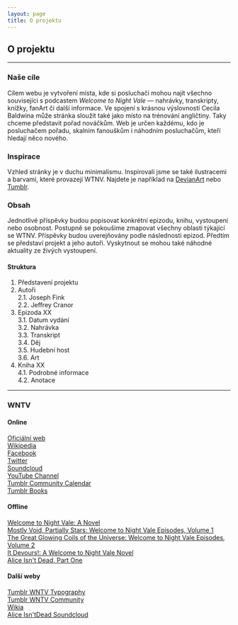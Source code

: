 ```yaml
---
layout: page
title: O projektu
---
```


## O projektu

---

### Naše cíle

Cílem webu je vytvoření místa, kde si posluchači mohou najít všechno souvisejíci s podcastem *Welcome to Night Vale* — nahrávky, transkripty, knížky, fanArt či další informace. Ve spojení s krásnou výslovností Cecila Baldwina může stránka sloužit také jako místo na trénování angličtiny. Taky chceme představit pořad nováčkům. Web je určen každému, kdo je posluchačem pořadu, skalním fanouškům i náhodním posluchačům, kteří hledají něco nového.

### Inspirace

Vzhled stránky je v duchu minimalismu. Inspirovali jsme se také ilustracemi a barvami, které provazejí WTNV. Najdete je například na [DevianArt](http://www.deviantart.com/tag/wtnv?offset=0) nebo [Tumblr](https://www.tumblr.com/search/wtnv).

### Obsah 

Jednotlivé příspěvky budou popisovat konkrétní epizodu, knihu, vystoupení nebo osobnost. Postupně se pokoušime zmapovat všechny oblasti týkající se WTNV. Příspěvky budou uverejňovány podle následnosti epizod. Předtím se představí projekt a jeho autoři. Vyskytnout se mohou také náhodné aktuality ze živých vystoupení.

#### Struktura

1. Představení projektu<br>
2. Autoři<br>
2.1. Joseph Fink<br>
2.2. Jeffrey Cranor<br>
3. Epizoda XX<br>
3.1. Datum  vydání<br>
3.2. Nahrávka<br>
3.3. Transkript<br>
3.4. Děj<br>
3.5. Hudební host<br>
3.6. Art
4. Kniha XX<br>
4.1. Podrobné informace<br>
4.2. Anotace<br>

---

### WNTV

#### Online

[Oficiální web](http://www.welcometonightvale.com/)<br>
[Wikipedia](https://en.wikipedia.org/wiki/Welcome_to_Night_Vale)<br>
[Facebook](https://www.facebook.com/WelcomeToNightVale)<br>
[Twitter](https://twitter.com/NightValeRadio)<br>
[Soundcloud](https://soundcloud.com/nightvaleradio)<br>
[YouTube Channel](https://www.youtube.com/user/WelcometoNightVale)<br>
[Tumblr Community Calendar](https://communitycalendar.tumblr.com/)<br>
[Tumblr Books](http://welcometonightvalebook.tumblr.com/)

#### Offline

[Welcome to Night Vale: A Novel](https://www.goodreads.com/book/show/23129410-welcome-to-night-vale)<br>
[Mostly Void, Partially Stars: Welcome to Night Vale Episodes, Volume 1](https://www.goodreads.com/book/show/29634931-mostly-void-partially-stars)<br>
[The Great Glowing Coils of the Universe: Welcome to Night Vale Episodes, Volume 2](https://www.goodreads.com/book/show/29634930-the-great-glowing-coils-of-the-universe)<br>
[It Devours!: A Welcome to Night Vale Novel](https://www.goodreads.com/book/show/28208687-it-devours)<br>
[Alice Isn't Dead, Part One](https://www.goodreads.com/book/show/33134321-alice-isn-t-dead-part-one)

#### Další weby

[Tumblr WNTV Typography](http://wtnv-typography.tumblr.com/) <br>
[Tumblr WNTV Community](http://night-vale-community.tumblr.com/) <br>
[Wikia](http://nightvale.wikia.com/wiki/Welcome_to_Night_Vale_Wiki) <br>
[Alice Isn'tDead Soundcloud](https://soundcloud.com/nightvaleradio/alice-isnt-dead-ep-1-omelet)<br>